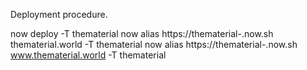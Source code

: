 Deployment procedure.

now deploy -T thematerial
now alias https://thematerial-<deploy-instance>.now.sh thematerial.world -T thematerial
now alias https://thematerial-<deploy-instance>.now.sh www.thematerial.world -T thematerial
